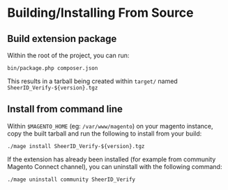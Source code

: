 # Building/Installing From Source

## Build extension package

Within the root of the project, you can run:

    bin/package.php composer.json

This results in a tarball being created within `target/` named `SheerID_Verify-${version}.tgz`

## Install from command line

Within `$MAGENTO_HOME` (eg: `/var/www/magento`) on your magento instance, copy the built tarball and run the following to install from your build:

    ./mage install SheerID_Verify-${version}.tgz

If the extension has already been installed (for example from community Magento Connect channel), you can uninstall with the following command:

    ./mage uninstall community SheerID_Verify
